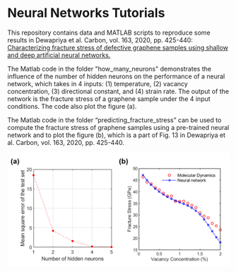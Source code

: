 # Neural Networks Tutorials
This repository contains data and MATLAB scripts to reproduce some results in Dewapriya et al. Carbon, vol. 163, 2020, pp. 425-440: [Characterizing fracture stress of defective graphene samples using shallow and deep artificial neural networks.](https://www.sciencedirect.com/science/article/abs/pii/S0008622320302815)

The Matlab code in the folder "how_many_neurons" demonstrates the influence of the number of hidden neurons on the performance of a neural network, which takes in 4 inputs: (1) temperature, (2) vacancy concentration, (3) directional constant, and (4) strain rate. 
The output of the network is the fracture stress of a graphene sample under the 4 input conditions. The code also plot the figure (a).
 
The Matlab code in the folder “predicting_fracture_stress” can be used to compute the fracture stress of graphene samples using a pre-trained neural network and to plot the figure (b), which is a part of Fig. 13 in Dewapriya et al. Carbon, vol. 163, 2020, pp. 425-440.
 
  <img src="Overview.PNG" width="900">
